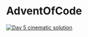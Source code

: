 # AdventOfCode

[![Day 5 cinematic solution](https://img.youtube.com/vi/fBvavbutRJA/0.jpg)](https://www.youtube.com/watch?v=fBvavbutRJA)
